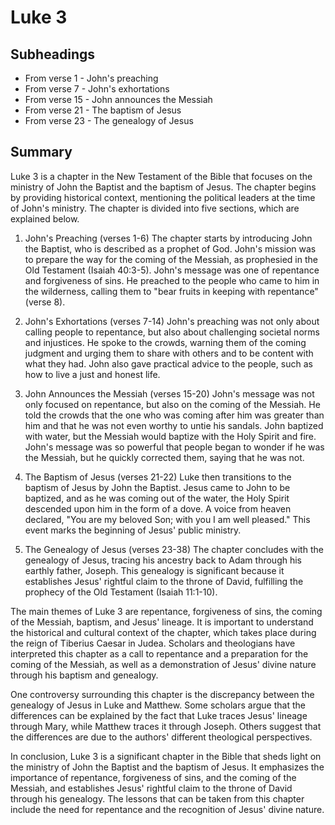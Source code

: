 # Luke 3

## Subheadings

* From verse 1 - John's preaching
* From verse 7 - John's exhortations
* From verse 15 - John announces the Messiah
* From verse 21 - The baptism of Jesus
* From verse 23 - The genealogy of Jesus

## Summary

Luke 3 is a chapter in the New Testament of the Bible that focuses on the ministry of John the Baptist and the baptism of Jesus. The chapter begins by providing historical context, mentioning the political leaders at the time of John's ministry. The chapter is divided into five sections, which are explained below.

1. John's Preaching (verses 1-6)
The chapter starts by introducing John the Baptist, who is described as a prophet of God. John's mission was to prepare the way for the coming of the Messiah, as prophesied in the Old Testament (Isaiah 40:3-5). John's message was one of repentance and forgiveness of sins. He preached to the people who came to him in the wilderness, calling them to "bear fruits in keeping with repentance" (verse 8).

2. John's Exhortations (verses 7-14)
John's preaching was not only about calling people to repentance, but also about challenging societal norms and injustices. He spoke to the crowds, warning them of the coming judgment and urging them to share with others and to be content with what they had. John also gave practical advice to the people, such as how to live a just and honest life.

3. John Announces the Messiah (verses 15-20)
John's message was not only focused on repentance, but also on the coming of the Messiah. He told the crowds that the one who was coming after him was greater than him and that he was not even worthy to untie his sandals. John baptized with water, but the Messiah would baptize with the Holy Spirit and fire. John's message was so powerful that people began to wonder if he was the Messiah, but he quickly corrected them, saying that he was not.

4. The Baptism of Jesus (verses 21-22)
Luke then transitions to the baptism of Jesus by John the Baptist. Jesus came to John to be baptized, and as he was coming out of the water, the Holy Spirit descended upon him in the form of a dove. A voice from heaven declared, "You are my beloved Son; with you I am well pleased." This event marks the beginning of Jesus' public ministry.

5. The Genealogy of Jesus (verses 23-38)
The chapter concludes with the genealogy of Jesus, tracing his ancestry back to Adam through his earthly father, Joseph. This genealogy is significant because it establishes Jesus' rightful claim to the throne of David, fulfilling the prophecy of the Old Testament (Isaiah 11:1-10).

The main themes of Luke 3 are repentance, forgiveness of sins, the coming of the Messiah, baptism, and Jesus' lineage. It is important to understand the historical and cultural context of the chapter, which takes place during the reign of Tiberius Caesar in Judea. Scholars and theologians have interpreted this chapter as a call to repentance and a preparation for the coming of the Messiah, as well as a demonstration of Jesus' divine nature through his baptism and genealogy.

One controversy surrounding this chapter is the discrepancy between the genealogy of Jesus in Luke and Matthew. Some scholars argue that the differences can be explained by the fact that Luke traces Jesus' lineage through Mary, while Matthew traces it through Joseph. Others suggest that the differences are due to the authors' different theological perspectives.

In conclusion, Luke 3 is a significant chapter in the Bible that sheds light on the ministry of John the Baptist and the baptism of Jesus. It emphasizes the importance of repentance, forgiveness of sins, and the coming of the Messiah, and establishes Jesus' rightful claim to the throne of David through his genealogy. The lessons that can be taken from this chapter include the need for repentance and the recognition of Jesus' divine nature.